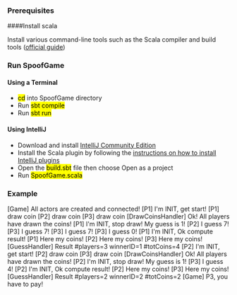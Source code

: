 ### Prerequisites

####Install scala

Install various command-line tools such as the Scala compiler and build tools ([official guide](https://docs.scala-lang.org/getting-started/index.html#install-scala))

### Run SpoofGame

#### Using a Terminal

- <mark>cd</mark> into SpoofGame directory
- Run <mark>sbt compile</mark>
- Run <mark>sbt run</mark>

#### Using IntelliJ

- Download and install [IntelliJ Community Edition](https://www.jetbrains.com/idea/download/)
- Install the Scala plugin by following the [instructions on how to install IntelliJ plugins](https://www.jetbrains.com/help/idea/managing-plugins.html)
- Open the <mark>build.sbt</mark> file then choose Open as a project
- Run <mark>SpoofGame.scala</mark>

### Example

\[Game\] All actors are created and connected!
[P1] I'm INIT, get start!
[P1] draw coin
[P2] draw coin
[P3] draw coin
[DrawCoinsHandler] Ok! All players have drawn the coins!
[P1] I'm INIT, stop draw! My guess is 1!
[P2] I guess 7!
[P3] I guess 7!
[P3] I guess 7!
[P3] I guess 0!
[P1] I'm INIT, Ok compute result!
[P1] Here my coins!
[P2] Here my coins!
[P3] Here my coins!
[GuessHandler] Result #players=3 winnerID=1 #totCoins=4
[P2] I'm INIT, get start!
[P2] draw coin
[P3] draw coin
[DrawCoinsHandler] Ok! All players have drawn the coins!
[P2] I'm INIT, stop draw! My guess is 1!
[P3] I guess 4!
[P2] I'm INIT, Ok compute result!
[P2] Here my coins!
[P3] Here my coins!
[GuessHandler] Result #players=2 winnerID=2 #totCoins=2
[Game] P3, you have to pay!
